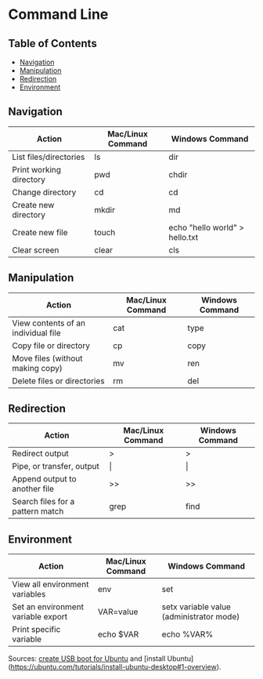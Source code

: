 # Command Line
## Table of Contents
  - [Navigation](#Navigation)
  - [Manipulation](#Manipulation)
  - [Redirection](#Redirection)
  - [Environment](#Environment)
## Navigation

Action|Mac/Linux Command|Windows Command
---|---|---
List files/directories |	ls |	dir
Print working directory	| pwd	| chdir
Change directory |	cd |	cd
Create new directory |	mkdir |	md
Create new file	| touch	| echo "hello world" > hello.txt
Clear screen	| clear	| cls

## Manipulation

Action	|Mac/Linux Command|	Windows Command
---|---|---
View contents of an individual file	|cat	|type
Copy file or directory	|cp|	copy
Move files (without making copy)	|mv|	ren
Delete files or directories|	rm|	del

## Redirection

Action	|Mac/Linux Command	|Windows Command
---|---|---
Redirect output	|>	|>
Pipe, or transfer, output	| \| |	\|
Append output to another file	|>>|	>>
Search files for a pattern match|	grep	|find

## Environment

Action | Mac/Linux Command	| Windows Command
--- | --- | ---
View all environment variables	| env	| set
Set an environment variable	export | VAR=value	| setx variable value (administrator mode)
Print specific variable	| echo $VAR	| echo %VAR%

Sources: [create USB boot for Ubuntu](https://ubuntu.com/tutorials/create-a-usb-stick-on-windows#1-overview) and [install Ubuntu] (https://ubuntu.com/tutorials/install-ubuntu-desktop#1-overview).

